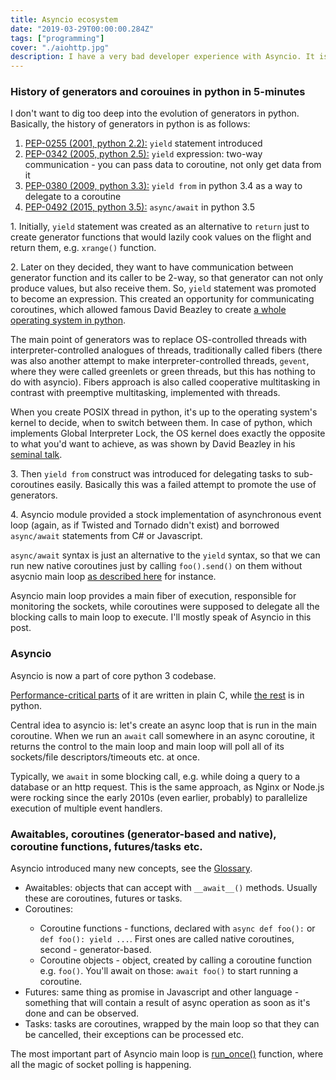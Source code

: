 ```yaml
---
title: Asyncio ecosystem
date: "2019-03-29T00:00:00.284Z"
tags: ["programming"]
cover: "./aiohttp.jpg"
description: I have a very bad developer experience with Asyncio. It is such a messy and overcomplicated system that I studied it over at least 3 times now. I figured, it's time to cut my losses and write a post about it!
---
```


<!-- -->
<div>
  <h3>History of generators and corouines in python in 5-minutes</h3>
  <p>
    I don't want to dig too deep into the evolution of generators in python. Basically, the history
    of generators in python is as follows:
  </p>
  <ol>
    <li><a href="https://www.python.org/dev/peps/pep-0255/">PEP-0255 (2001, python 2.2):</a> <code>yield</code> statement introduced</li>
    <li><a href="https://www.python.org/dev/peps/pep-0342/">PEP-0342 (2005, python 2.5):</a> <code>yield</code> expression: two-way communication - you can pass data to coroutine, not only get data from it</li>
    <li><a href="https://www.python.org/dev/peps/pep-0380/">PEP-0380 (2009, python 3.3):</a> <code>yield from</code> in python 3.4 as a way to delegate to a coroutine</li>
    <li><a href="https://www.python.org/dev/peps/pep-0492/">PEP-0492 (2015, python 3.5):</a> <code>async/await</code> in python 3.5</li>
  </ol>
  <p>
    1. Initially, <code>yield</code> statement was created as an alternative to <code>return</code> just to create
    generator functions that would lazily cook values on the flight and return them, e.g. <code>xrange()</code>
    function.
  </p>
  <p>
    2. Later on they decided, they want to have communication between generator function and its caller to be 2-way,
    so that generator can not only produce values, but also receive them. So, <code>yield</code> statement was
    promoted to become an expression. This created an opportunity for communicating coroutines, which allowed
    famous David Beazley to create <a href="https://www.dabeaz.com/generators/Generators.pdf">a whole operating
    system in python</a>.
  </p>
  <p>
    The main point of generators was to replace OS-controlled threads with interpreter-controlled analogues of
    threads, traditionally called fibers (there was also another attempt to make interpreter-controlled threads,
    <code>gevent</code>, where they were called greenlets or green threads, but this has nothing to do with
    asyncio). Fibers approach is also called cooperative multitasking in contrast with preemptive multitasking,
    implemented with threads.
  </p>
  <p>
    When you create POSIX thread in python, it's up to the operating system's kernel to decide, when to switch
    between them. In case of python, which implements Global Interpreter Lock, the OS kernel does exactly
    the opposite to what you'd want to achieve, as was shown by David Beazley in
    his <a href="https://speakerdeck.com/dabeaz/inside-the-python-gil">seminal talk</a>.
  </p>
  <p>
    3. Then <code>yield from</code> construct was introduced for delegating tasks to sub-coroutines easily.
    Basically this was a failed attempt to promote the use of generators.
  </p>
  <p>
    4. Asyncio module provided a stock implementation of asynchronous event loop (again, as if Twisted and Tornado
    didn't exist) and borrowed <code>async/await</code> statements from C# or Javascript.
  </p>
  <p>
    <code>async/await</code> syntax is just an alternative to the <code>yield</code> syntax, so that we can run
    new native coroutines just by calling <code>foo().send()</code> on them without asycnio main
    loop <a href="https://stackoverflow.com/questions/35585935/start-async-function-without-importing-the-asyncio-package">as described here</a> for
    instance.
  </p>
  <p>
    Asyncio main loop provides a main fiber of execution, responsible for monitoring the sockets, while coroutines
    were supposed to delegate all the blocking calls to main loop to execute. I'll mostly speak of Asyncio in this
    post.
  </p>
  <h3>Asyncio</h3>
  <p>
    Asyncio is now a part of core python 3 codebase.
  </p>
  <p>
    <a href="https://github.com/python/cpython/blob/master/Modules/_asynciomodule.c">Performance-critical parts</a> of
    it are written in plain C, while <a href="https://github.com/python/cpython/tree/master/Lib/asyncio">the
    rest</a> is in python.
  </p>
  <p>
    Central idea to asyncio is: let's create an async loop that is run in the main coroutine. When we
    run an <code>await</code> call somewhere in an async coroutine, it returns the control to the main loop and
    main loop will poll all of its sockets/file descriptors/timeouts etc. at once.
  </p>
  <p>
    Typically, we <code>await</code> in some blocking call, e.g. while doing a query to a database or an http
    request. This is the same approach, as Nginx or Node.js were rocking since the early 2010s (even earlier,
    probably) to parallelize execution of multiple event handlers.
  </p>

  <h3>Awaitables, coroutines (generator-based and native), coroutine functions, futures/tasks etc.</h3>
  <p>
    Asyncio introduced many new concepts, see the <a href="https://docs.python.org/3/glossary.html">Glossary</a>.
  </p>
  <ul>
    <li>
      Awaitables: objects that can accept with <code>__await__()</code> methods. Usually these are coroutines,
      futures or tasks.
    </li>
    <li>Coroutines:</li>
    <ul>
      <li>
        Coroutine functions - functions, declared with <code>async def foo():</code> or
        <code>def foo(): yield ...</code>. First ones are called native coroutines, second - generator-based.
      </li>
      <li>
        Coroutine objects - object, created by calling a coroutine function e.g. <code>foo()</code>. You'll
        await on those: <code>await foo()</code> to start running a coroutine.
      </li>
    </ul>
    <li>
      Futures: same thing as promise in Javascript and other language - something that will contain a result
      of async operation as soon as it's done and can be observed.
    </li>
    <li>
      Tasks: tasks are coroutines, wrapped by the main loop so that they can be cancelled, their exceptions can
      be processed etc.
    </li>
  </ul>
  <p>
    The most important part of Asyncio main loop is <a href="https://github.com/python/cpython/blob/f34517094049170acc311bac30f68fa67f27a301/Lib/asyncio/base_events.py#L1689">run_once()</a> function,
    where all the magic of socket polling is happening.
  </p>
</div>